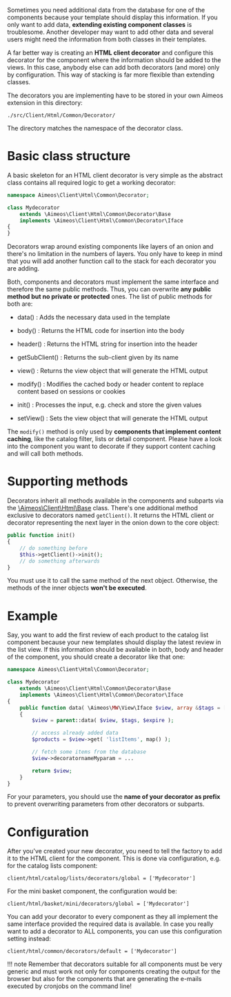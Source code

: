 Sometimes you need additional data from the database for one of the components because your template should display this information. If you only want to add data, **extending existing component classes** is troublesome. Another developer may want to add other data and several users might need the information from both classes in their templates.

A far better way is creating an **HTML client decorator** and configure this decorator for the component where the information should be added to the views. In this case, anybody else can add both decorators (and more) only by configuration. This way of stacking is far more flexible than extending classes.

The decorators you are implementing have to be stored in your own Aimeos extension in this directory:

```
./src/Client/Html/Common/Decorator/
```

The directory matches the namespace of the decorator class.

# Basic class structure

A basic skeleton for an HTML client decorator is very simple as the abstract class contains all required logic to get a working decorator:

```php
namespace Aimeos\Client\Html\Common\Decorator;

class Mydecorator
    extends \Aimeos\Client\Html\Common\Decorator\Base
    implements \Aimeos\Client\Html\Common\Decorator\Iface
{
}
```

Decorators wrap around existing components like layers of an onion and there's no limitation in the numbers of layers. You only have to keep in mind that you will add another function call to the stack for each decorator you are adding.

Both, components and decorators must implement the same interface and therefore the same public methods. Thus, you can overwrite **any public method but no private or protected** ones. The list of public methods for both are:

* data()
: Adds the necessary data used in the template

* body()
: Returns the HTML code for insertion into the body

* header()
: Returns the HTML string for insertion into the header

* getSubClient()
: Returns the sub-client given by its name

* view()
: Returns the view object that will generate the HTML output

* modify()
: Modifies the cached body or header content to replace content based on sessions or cookies

* init()
: Processes the input, e.g. check and store the given values

* setView()
: Sets the view object that will generate the HTML output

The `modify()` method is only used by **components that implement content caching**, like the catalog filter, lists or detail component. Please have a look into the component you want to decorate if they support content caching and will call both methods.

# Supporting methods

Decorators inherit all methods available in the components and subparts via the [\Aimeos\Client\Html\Base](https://github.com/aimeos/ai-client-html/blob/master/src/Client/Html/Base.php) class. There's one additional method exclusive to decorators named `getClient()`. It returns the HTML client or decorator representing the next layer in the onion down to the core object:

```php
public function init()
{
    // do something before
    $this->getClient()->init();
    // do something afterwards
}
```

You must use it to call the same method of the next object. Otherwise, the methods of the inner objects **won't be executed**.

# Example

Say, you want to add the first review of each product to the catalog list component because your new templates should display the latest review in the list view. If this information should be available in both, body and header of the component, you should create a decorator like that one:

```php
namespace Aimeos\Client\Html\Common\Decorator;

class Mydecorator
    extends \Aimeos\Client\Html\Common\Decorator\Base
    implements \Aimeos\Client\Html\Common\Decorator\Iface
{
    public function data( \Aimeos\MW\View\Iface $view, array &$tags = [], string &$expire = null ) : \Aimeos\MW\View\Iface
    {
        $view = parent::data( $view, $tags, $expire );

        // access already added data
        $products = $view->get( 'listItems', map() );

        // fetch some items from the database
        $view->decoratornameMyparam = ...

        return $view;
    }
}
```

For your parameters, you should use the **name of your decorator as prefix** to prevent overwriting parameters from other decorators or subparts.

# Configuration

After you've created your new decorator, you need to tell the factory to add it to the HTML client for the component. This is done via configuration, e.g. for the catalog lists component:

```
client/html/catalog/lists/decorators/global = ['Mydecorator']
```

For the mini basket component, the configuration would be:

```
client/html/basket/mini/decorators/global = ['Mydecorator']
```

You can add your decorator to every component as they all implement the same interface provided the required data is available. In case you really want to add a decorator to ALL components, you can use this configuration setting instead:

```
client/html/common/decorators/default = ['Mydecorator']
```

!!! note
    Remember that decorators suitable for all components must be very generic and must work not only for components creating the output for the browser but also for the components that are generating the e-mails executed by cronjobs on the command line!
